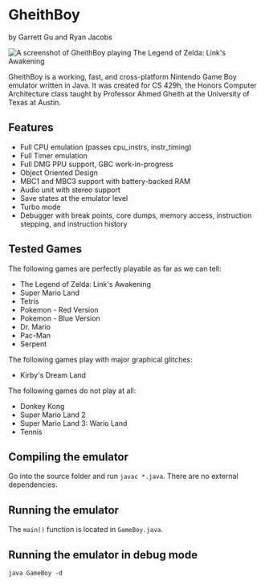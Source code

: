# GheithBoy
by Garrett Gu and Ryan Jacobs

![A screenshot of GheithBoy playing The Legend of Zelda: Link's Awakening](https://raw.githubusercontent.com/garrettgu10/gheithboy/screenshot.png)

GheithBoy is a working, fast, and cross-platform Nintendo Game Boy emulator written in Java. It was created for CS 429h, the Honors Computer Architecture class taught by Professor Ahmed Gheith at the University of Texas at Austin.

## Features
- Full CPU emulation (passes cpu_instrs, instr_timing)
- Full Timer emulation
- Full DMG PPU support, GBC work-in-progress
- Object Oriented Design
- MBC1 and MBC3 support with battery-backed RAM
- Audio unit with stereo support
- Save states at the emulator level
- Turbo mode
- Debugger with break points, core dumps, memory access, instruction stepping, and instruction history

## Tested Games
The following games are perfectly playable as far as we can tell:
- The Legend of Zelda: Link's Awakening
- Super Mario Land
- Tetris
- Pokemon - Red Version
- Pokemon - Blue Version
- Dr. Mario
- Pac-Man
- Serpent

The following games play with major graphical glitches:
- Kirby's Dream Land

The following games do not play at all:
- Donkey Kong
- Super Mario Land 2
- Super Mario Land 3: Wario Land
- Tennis

## Compiling the emulator
Go into the source folder and run ```javac *.java```. There are no external dependencies.

## Running the emulator
The ```main()``` function is located in ```GameBoy.java```.

## Running the emulator in debug mode
```java GameBoy -d```

